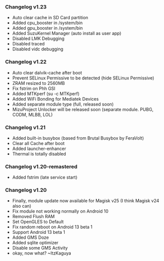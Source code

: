 ### Changelog v1.23
- Auto clear cache in SD Card partition
- Added cpu_booster in /system/bin
- Added gpu_booster in /system/bin
- Added SuzuKernel Manager (auto install as user app)
- Disabled LMK Debugging
- Disabled traced
- Disabled vidc debugging

### Changelog v1.22
- Auto clear dalvik-cache after boot
- Prevent SELinux Permissive to be detected (hide SELinux Permissive)
- ZRAM resized to 2560MB
- Fix fstrim on Phh GSI
- Added MTKperf (su -c MTKperf)
- Added WiFi Bonding for Mediatek Devices
- Added separate module type (full, released soon)
- MizuProject Unlocker will be released soon (separate module. PUBG, CODM, MLBB, LOL)

### Changelog v1.21
- Added built-in busybox (based from Brutal Busybox by FeraVolt)
- Clear all Cache after boot
- Added launcher-enhancer
- Thermal is totally disabled

### Changelog v1.20-remastered
- Added fstrim (late service start)

### Changelog v1.20
- Finally, module update now available for Magisk v25 (I think Magisk v24 also can)
- Fix module not working normally on Android 10
- Removed Flush RAM
- Set OpenGLES to Default
- Fix random reboot on Android 13 beta 1
- Support Android 13 beta 1
- Added GMS Doze
- Added sqlite optimizer
- Disable some GMS Activity
- okay, now what? ~ItzKaguya
